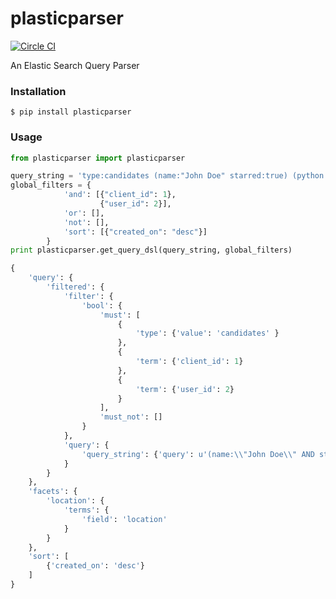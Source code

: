 plasticparser
=============

[![Circle CI](https://circleci.com/gh/Aplopio/plasticparser/tree/master.svg?style=svg)](https://circleci.com/gh/Aplopio/plasticparser/tree/master)

An Elastic Search Query Parser

### Installation

```
$ pip install plasticparser
```

### Usage


```python
from plasticparser import plasticparser

query_string = 'type:candidates (name:"John Doe" starred:true) (python or java) facets:[location]'
global_filters = {
            'and': [{"client_id": 1},
                    {"user_id": 2}],
            'or': [],
            'not': [],
            'sort': [{"created_on": "desc"}]
        }
print plasticparser.get_query_dsl(query_string, global_filters)
```

```python
{
    'query': {
        'filtered': {
            'filter': {
                'bool': {
                    'must': [
                        {
                            'type': {'value': 'candidates' }
                        },
                        {
                            'term': {'client_id': 1}
                        },
                        {
                            'term': {'user_id': 2}
                        }
                    ],
                    'must_not': []
                }
            },
            'query': {
                'query_string': {'query': u'(name:\\"John Doe\\" AND starred:true) AND (python OR java)'}
            }
        }
    },
    'facets': {
        'location': {
            'terms': {
                'field': 'location'
            }
        }
    },
    'sort': [
        {'created_on': 'desc'}
    ]
}
```
